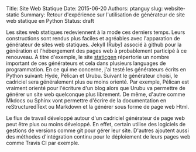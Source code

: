 Title: Site Web Statique
Date: 2015-06-20
Authors: ptanguy
slug: website-static
Summary: Retour d'expérience sur l'utilisation de générateur de site web statique en Python
Status: draft

Les sites web statiques redeviennent à la mode ces derniers temps.
Leurs constructions sont rendus plus faciles et agréables avec l'apparation de générateur de sites web statiques.
Jekyll (Ruby) associé à github pour la génération et l'hébergement des pages web à probablement participé à ce renouveau.
À titre d'exemple, le site [staticgen](https://www.staticgen.com) répertorie un nombre important de ces générateurs et cela dans plusieurs languages de programmation.
En ce qui me concerne, j'ai testé les générateurs écrits en Python suivant: Hyde, Pélican et Urubu. 
Suivant le générateur choisi, le cadriciel sera généralement plus ou moins orienté.
Par exemple, Pélican est vraiment orienté pour l'écriture d'un blog alors que Urubu va permettre de générer un site web quelconque plus librement.
De même, d'autre comme Mkdocs ou Sphinx vont permettre d'écrire de la documentation en reStructuredText ou Markdown et la générer sous forme de page web Html. 


Le flux de travail développé autour d'un cadriciel générateur de page web peut être plus ou moins développé.
En effet, certain utilise des logiciels de gestions de versions comme git pour gérer leur site.
D'autres ajoutent aussi des méthodes d'intégration continu pour le déploiement de leurs pages web comme Travis CI par exemple.

